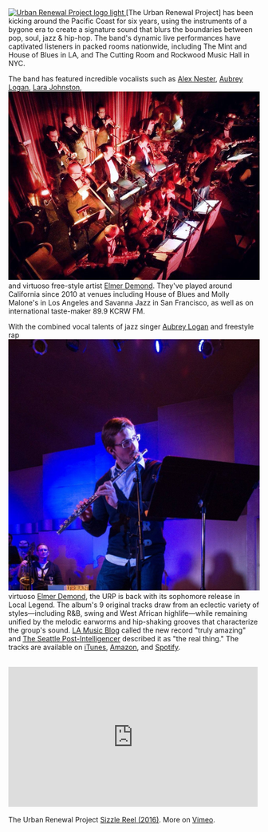 <a href="http://www.urpmusic.com">
    <img src="/img/urp/urban-renewal-project-logo-light.jpg"
        alt="Urban Renewal Project logo light"
        class="img-float-left img-zoom-60">
</a>
[The Urban Renewal Project] has been kicking around the Pacific Coast for six
years, using the instruments of a bygone era to create a signature sound that
blurs the boundaries between pop, soul, jazz & hip-hop. The band's dynamic live
performances have captivated listeners in packed rooms nationwide, including The
Mint and House of Blues in LA, and The Cutting Room and Rockwood Music Hall in
NYC.

The band has featured incredible vocalists such as [Alex Nester], [Aubrey
Logan], [Lara Johnston], 
<a href="http://www.urpmusic.com">
    <img src="/img/urp/urban-renewal-project-at-edison.jpg"
        alt="Urban Renewal Project at the Edison Downtown LA"
        class="img-float-right img-zoom-40">
</a>
and virtuoso free-style artist [Elmer Demond]. They've played around California
since 2010 at venues including House of Blues and Molly Malone's in Los Angeles
and Savanna Jazz in San Francisco, as well as on international taste-maker 89.9
KCRW FM. 

With the combined vocal talents of jazz singer [Aubrey Logan] and freestyle rap
<a href="http://www.urpmusic.com">
    <img src="/img/urp/brian-clements-flute-with-urban-renewal-project-at-levitt-pavilion.jpg"
        alt="Brian Clements playing flute with the Urban Renewal Project at the Levitt Pavilion"
        class="img-float-left img-zoom-30">
</a>
virtuoso [Elmer Demond], the URP is back with its sophomore release in Local
Legend. The album's 9 original tracks draw from an eclectic variety of
styles—including R&B, swing and West African highlife—while remaining unified by
the melodic earworms and hip-shaking grooves that characterize the group's
sound. [LA Music Blog] called the new record "truly amazing" and [The Seattle
Post-Intelligencer] described it as "the real thing." The tracks are available
on [iTunes], [Amazon], and [Spotify]. 

<br>

<div id="urp-vimeo-div">
    <iframe
        src="https://player.vimeo.com/video/137559123"
        width="500"
        height="281"
        frameborder="0"
        webkitallowfullscreen mozallowfullscreen allowfullscreen>
    </iframe>
</div>

The Urban Renewal Project [Sizzle Reel (2016)][sizzle]. More on [Vimeo].

[The Urban Renewal Project]: http://www.urpmusic.com/
[Lara Johnston]: http://larajohnston.com/lj/
[Alex Nester]: http://www.alexnester.com/
[Aubrey Logan]: http://aubreylogan.com/
[Elmer Demond]: http://www.elmerdemond.com/
[LA Music Blog]: http://lamusicblog.com/2014/09/featured-artist/featured-artist-the-urban-renewal-project/
[The Seattle Post-Intelligencer]: http://www.seattlepi.com/lifestyle/blogcritics/article/Music-Review-The-Urban-Renewal-Project-Local-5910999.php
[itunes]: http://itunes.apple.com/us/album/local-legend/id910942147?uo=4
[Amazon]: http://amzn.com/B00N9T391G
[Spotify]: http://open.spotify.com/album/6RtF0ZRBGIaqVC9imEo1BR
[sizzle]: https://player.vimeo.com/video/137559123
[Vimeo]: https://vimeo.com/urpmusic
